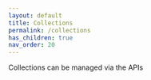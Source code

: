 ```yaml
---
layout: default
title: Collections
permalink: /collections
has_children: true
nav_order: 20
---
```


Collections can be managed via the APIs